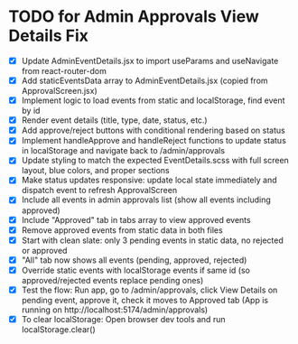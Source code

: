# TODO for Admin Approvals View Details Fix

- [x] Update AdminEventDetails.jsx to import useParams and useNavigate from react-router-dom
- [x] Add staticEventsData array to AdminEventDetails.jsx (copied from ApprovalScreen.jsx)
- [x] Implement logic to load events from static and localStorage, find event by id
- [x] Render event details (title, type, date, status, etc.)
- [x] Add approve/reject buttons with conditional rendering based on status
- [x] Implement handleApprove and handleReject functions to update status in localStorage and navigate back to /admin/approvals
- [x] Update styling to match the expected EventDetails.scss with full screen layout, blue colors, and proper sections
- [x] Make status updates responsive: update local state immediately and dispatch event to refresh ApprovalScreen
- [x] Include all events in admin approvals list (show all events including approved)
- [x] Include "Approved" tab in tabs array to view approved events
- [x] Remove approved events from static data in both files
- [x] Start with clean slate: only 3 pending events in static data, no rejected or approved
- [x] "All" tab now shows all events (pending, approved, rejected)
- [x] Override static events with localStorage events if same id (so approved/rejected events replace pending ones)
- [x] Test the flow: Run app, go to /admin/approvals, click View Details on pending event, approve it, check it moves to Approved tab (App is running on http://localhost:5174/admin/approvals)
- [x] To clear localStorage: Open browser dev tools and run localStorage.clear()
